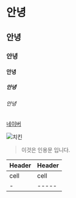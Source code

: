 # 안녕
## 안녕
### 안녕
#### 안녕
##### 안녕
###### 안녕

[네이버](<https://www.naver.com>)

![치킨](<https://kfcapi.inicis.com/kfcs_api_img/KFCS/goods/DL_2176688_20241015131559617.png>)

> 이것은 인용문 입니다.

| Header | Header |
|-|-|
| cell | cell |
|-|-----|